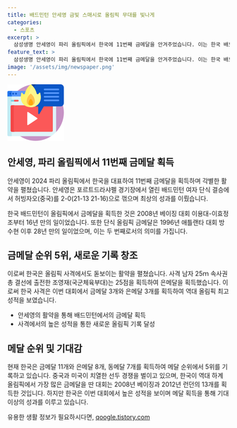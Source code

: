 ```yaml
---
title: 배드민턴 안세영 금빛 스매시로 올림픽 무대를 빛나게
categories:
  - 스포츠
excerpt: >
  삼성생명 안세영이 파리 올림픽에서 한국에 11번째 금메달을 안겨주었습니다. 이는 한국 배드민턴이 16년 만에 올림픽에서 금메달을 딴 것입니다. 도쿄 올림픽에서 8강 탈락했던 안세영이 이번에는 단식에서 우승하여 기쁨을 안겼습니다. 특히, 한국 사격팀은 역대 올림픽 최고 성적을 거두며 금메달 3개, 은메달 3개를 획득하여 주목받고 있습니다. 한국은 현재 메달 순위 5위를 달리고 있으며, 중국과 미국이 치열한 경쟁을 벌이고 있습니다.
feature_text: >
  삼성생명 안세영이 파리 올림픽에서 한국에 11번째 금메달을 안겨주었습니다. 이는 한국 배드민턴이 16년 만에 올림픽에서 금메달을 딴 것입니다. 도쿄 올림픽에서 8강 탈락했던 안세영이 이번에는 단식에서 우승하여 기쁨을 안겼습니다. 특히, 한국 사격팀은 역대 올림픽 최고 성적을 거두며 금메달 3개, 은메달 3개를 획득하여 주목받고 있습니다. 한국은 현재 메달 순위 5위를 달리고 있으며, 중국과 미국이 치열한 경쟁을 벌이고 있습니다.
image: '/assets/img/newspaper.png'
---
```


<p><img src="/assets/img/news.png" alt="rentncar 속보" /></p>

<h2 data-ke-size="size26">안세영, 파리 올림픽에서 11번째 금메달 획득</h2>

<p>안세영이 2024 파리 올림픽에서 한국을 대표하여 11번째 금메달을 획득하며 각별한 활약을 펼쳤습니다. 안세영은 포르트드라샤펠 경기장에서 열린 배드민턴 여자 단식 결승에서 허빙자오(중국)를 2-0(21-13 21-16)으로 꺾으며 최상의 성과를 이뤘습니다.</p>

<p data-ke-size="size16">한국 배드민턴이 올림픽에서 금메달을 획득한 것은 2008년 베이징 대회 이용대-이효정 조부터 16년 만의 일이었습니다. 또한 단식 올림픽 금메달은 1996년 애틀랜타 대회 방수현 이후 28년 만의 일이었으며, 이는 두 번째로서의 의미를 가집니다.</p>

<h2 data-ke-size="size26">금메달 순위 5위, 새로운 기록 창조</h2>

<p>이로써 한국은 올림픽 사격에서도 돋보이는 활약을 펼쳤습니다. 사격 남자 25ｍ 속사권총 결선에 출전한 조영재(국군체육부대)는 25점을 획득하여 은메달을 획득했습니다. 이로써 한국 사격은 이번 대회에서 금메달 3개와 은메달 3개를 획득하여 역대 올림픽 최고 성적을 보였습니다. </p>

<ul>
  <li>안세영의 활약을 통해 배드민턴에서의 금메달 획득</li>
  <li>사격에서의 높은 성적을 통한 새로운 올림픽 기록 달성</li>
</ul>

<h2 data-ke-size="size26">메달 순위 및 기대감</h2>

<p>현재 한국은 금메달 11개와 은메달 8개, 동메달 7개를 획득하여 메달 순위에서 5위를 기록하고 있습니다. 중국과 미국이 치열한 선두 경쟁을 벌이고 있으며, 한국이 역대 하계 올림픽에서 가장 많은 금메달을 딴 대회는 2008년 베이징과 2012년 런던의 13개를 획득한 것입니다. 
하지만 한국은 이번 대회에서 높은 성적을 보이며 메달 획득을 통해 기대 이상의 성과를 이루고 있습니다.</p>
유용한 생활 정보가 필요하시다면, <a href="https://qoogle.tistory.com" rel="dofollow">qoogle.tistory.com</a>


